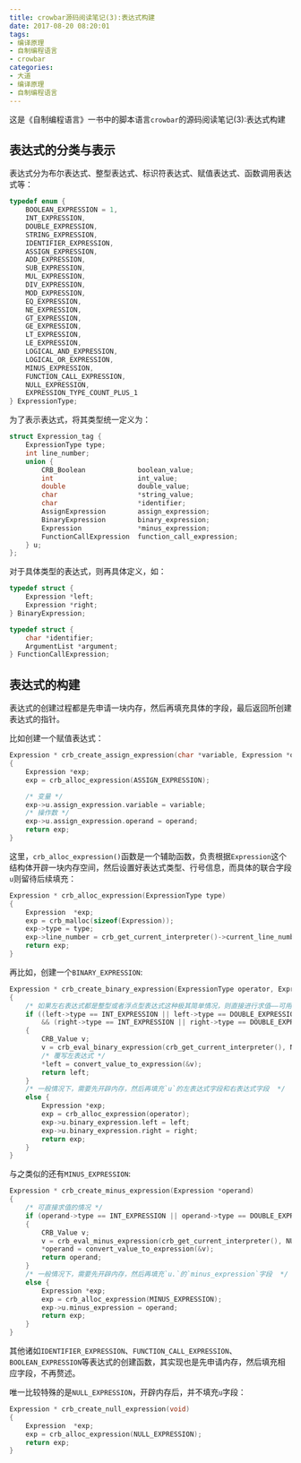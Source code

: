 ```yaml
---
title: crowbar源码阅读笔记(3):表达式构建
date: 2017-08-20 08:20:01
tags:
- 编译原理
- 自制编程语言
- crowbar
categories:
- 大道
- 编译原理
- 自制编程语言
---
```


这是《自制编程语言》一书中的脚本语言`crowbar`的源码阅读笔记(3):表达式构建

## 表达式的分类与表示

表达式分为布尔表达式、整型表达式、标识符表达式、赋值表达式、函数调用表达式等：
```c
typedef enum {
    BOOLEAN_EXPRESSION = 1,
    INT_EXPRESSION,
    DOUBLE_EXPRESSION,
    STRING_EXPRESSION,
    IDENTIFIER_EXPRESSION,
    ASSIGN_EXPRESSION,
    ADD_EXPRESSION,
    SUB_EXPRESSION,
    MUL_EXPRESSION,
    DIV_EXPRESSION,
    MOD_EXPRESSION,
    EQ_EXPRESSION,
    NE_EXPRESSION,
    GT_EXPRESSION,
    GE_EXPRESSION,
    LT_EXPRESSION,
    LE_EXPRESSION,
    LOGICAL_AND_EXPRESSION,
    LOGICAL_OR_EXPRESSION,
    MINUS_EXPRESSION,
    FUNCTION_CALL_EXPRESSION,
    NULL_EXPRESSION,
    EXPRESSION_TYPE_COUNT_PLUS_1
} ExpressionType;
```


为了表示表达式，将其类型统一定义为：
```c
struct Expression_tag {
    ExpressionType type;
    int line_number;
    union {
        CRB_Boolean             boolean_value;
        int                     int_value;
        double                  double_value;
        char                    *string_value;
        char                    *identifier;
        AssignExpression        assign_expression;
        BinaryExpression        binary_expression;
        Expression              *minus_expression;
        FunctionCallExpression  function_call_expression;
    } u;
};
```

对于具体类型的表达式，则再具体定义，如：
```c
typedef struct { 
    Expression *left; 
    Expression *right; 
} BinaryExpression;

typedef struct {
    char *identifier; 
    ArgumentList *argument;
} FunctionCallExpression;
```

## 表达式的构建

表达式的创建过程都是先申请一块内存，然后再填充具体的字段，最后返回所创建表达式的指针。

比如创建一个赋值表达式：
```c
Expression * crb_create_assign_expression(char *variable, Expression *operand)
{
    Expression *exp;
    exp = crb_alloc_expression(ASSIGN_EXPRESSION);

    /* 变量 */
    exp->u.assign_expression.variable = variable;
    /* 操作数 */
    exp->u.assign_expression.operand = operand;
    return exp;
}
```

这里，`crb_alloc_expression()`函数是一个辅助函数，负责根据`Expression`这个结构体开辟一块内存空间，然后设置好表达式类型、行号信息，而具体的联合字段`u`则留待后续填充：
```c
Expression * crb_alloc_expression(ExpressionType type)
{
    Expression  *exp;
    exp = crb_malloc(sizeof(Expression));
    exp->type = type;
    exp->line_number = crb_get_current_interpreter()->current_line_number;
    return exp;
}
```

再比如，创建一个`BINARY_EXPRESSION`:
```c
Expression * crb_create_binary_expression(ExpressionType operator, Expression *left, Expression *right)
{
    /* 如果左右表达式都是整型或者浮点型表达式这种极其简单情况，则直接进行求值——可用于常量折叠 */
    if ((left->type == INT_EXPRESSION || left->type == DOUBLE_EXPRESSION)
        && (right->type == INT_EXPRESSION || right->type == DOUBLE_EXPRESSION)) 
    {
        CRB_Value v;
        v = crb_eval_binary_expression(crb_get_current_interpreter(), NULL, operator, left, right);
        /* 覆写左表达式 */
        *left = convert_value_to_expression(&v);
        return left;
    }
    /* 一般情况下，需要先开辟内存，然后再填充`u`的左表达式字段和右表达式字段  */
    else {
        Expression *exp;
        exp = crb_alloc_expression(operator);
        exp->u.binary_expression.left = left;
        exp->u.binary_expression.right = right;
        return exp;
    }
}
```

与之类似的还有`MINUS_EXPRESSION`:
```c
Expression * crb_create_minus_expression(Expression *operand)
{
    /* 可直接求值的情况 */
    if (operand->type == INT_EXPRESSION || operand->type == DOUBLE_EXPRESSION)
    {
        CRB_Value v;
        v = crb_eval_minus_expression(crb_get_current_interpreter(), NULL, operand);
        *operand = convert_value_to_expression(&v);
        return operand;
    } 
    /* 一般情况下，需要先开辟内存，然后再填充`u.`的`minus_expression`字段  */
    else {
        Expression *exp;
        exp = crb_alloc_expression(MINUS_EXPRESSION);
        exp->u.minus_expression = operand;
        return exp;
    }
}
```
其他诸如`IDENTIFIER_EXPRESSION`、`FUNCTION_CALL_EXPRESSION`、`BOOLEAN_EXPRESSION`等表达式的创建函数，其实现也是先申请内存，然后填充相应字段，不再赘述。

唯一比较特殊的是`NULL_EXPRESSION`，开辟内存后，并不填充`u`字段：
```c
Expression * crb_create_null_expression(void)
{
    Expression  *exp;
    exp = crb_alloc_expression(NULL_EXPRESSION);
    return exp;
}
```
